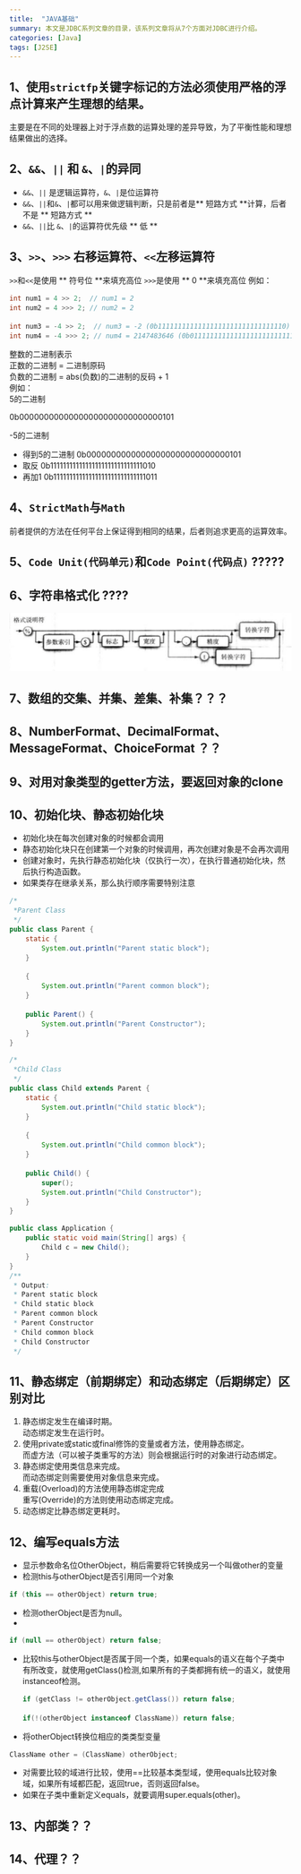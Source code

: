 ```yaml
---
title:  "JAVA基础"
summary: 本文是JDBC系列文章的目录，该系列文章将从7个方面对JDBC进行介绍。
categories: [Java]
tags: [J2SE]
---
```


## 1、使用`strictfp`关键字标记的方法必须使用严格的浮点计算来产生理想的结果。  
主要是在不同的处理器上对于浮点数的运算处理的差异导致，为了平衡性能和理想结果做出的选择。

## 2、`&&`、`||` 和 `&`、`|`的异同
 * `&&`、`||` 是逻辑运算符，`&`、`|`是位运算符
 * `&&`、`||`和`&`、`|`都可以用来做逻辑判断，只是前者是** 短路方式 **计算，后者不是 ** 短路方式 **
 * `&&`、`||`比 `&`、`|`的运算符优先级 ** 低 **

## 3、`>>`、`>>>` 右移运算符、`<<`左移运算符
`>>`和`<<`是使用 ** 符号位 **来填充高位
`>>>`是使用 ** 0 **来填充高位
例如：
```java
int num1 = 4 >> 2;  // num1 = 2
int num2 = 4 >>> 2; // num2 = 2

int num3 = -4 >> 2;  // num3 = -2 (0b11111111111111111111111111111110)
int num4 = -4 >>> 2; // num4 = 2147483646 (0b01111111111111111111111111111110)
```
整数的二进制表示  
正数的二进制 = 二进制原码  
负数的二进制 = abs(负数)的二进制的反码 + 1   
例如：  
5的二进制

0b00000000000000000000000000000101

-5的二进制
* 得到5的二进制 0b00000000000000000000000000000101
* 取反 0b11111111111111111111111111111010
* 再加1 0b11111111111111111111111111111011

## 4、`StrictMath`与`Math`
前者提供的方法在任何平台上保证得到相同的结果，后者则追求更高的运算效率。

## 5、`Code Unit(代码单元)`和`Code Point(代码点)` ?????

## 6、字符串格式化 ????
![格式说明符](/images/posts/String_Format.png)

## 7、数组的交集、并集、差集、补集？？？

## 8、NumberFormat、DecimalFormat、MessageFormat、ChoiceFormat ？？

## 9、对用对象类型的getter方法，要返回对象的clone

## 10、初始化块、静态初始化块
* 初始化块在每次创建对象的时候都会调用  
* 静态初始化块只在创建第一个对象的时候调用，再次创建对象是不会再次调用  
* 创建对象时，先执行静态初始化块（仅执行一次），在执行普通初始化块，然后执行构造函数。
* 如果类存在继承关系，那么执行顺序需要特别注意  
```Java
/*
 *Parent Class
 */
public class Parent {
    static {
        System.out.println("Parent static block");
    }

    {
        System.out.println("Parent common block");
    }

    public Parent() {
        System.out.println("Parent Constructor");
    }
}
```
```Java
/*
 *Child Class
 */
public class Child extends Parent {
    static {
        System.out.println("Child static block");
    }

    {
        System.out.println("Child common block");
    }

    public Child() {
        super();
        System.out.println("Child Constructor");
    }
}
```
```Java
public class Application {
    public static void main(String[] args) {
        Child c = new Child();
    }
}
/**
 * Output:
 * Parent static block
 * Child static block
 * Parent common block
 * Parent Constructor
 * Child common block
 * Child Constructor
 */
```

## 11、静态绑定（前期绑定）和动态绑定（后期绑定）区别对比
1. 静态绑定发生在编译时期。   
动态绑定发生在运行时。
2. 使用private或static或final修饰的变量或者方法，使用静态绑定。  
而虚方法（可以被子类重写的方法）则会根据运行时的对象进行动态绑定。
3. 静态绑定使用类信息来完成。  
而动态绑定则需要使用对象信息来完成。
4. 重载(Overload)的方法使用静态绑定完成  
 重写(Override)的方法则使用动态绑定完成。
5. 动态绑定比静态绑定更耗时。

## 12、编写equals方法
* 显示参数命名位OtherObject，稍后需要将它转换成另一个叫做other的变量
* 检测this与otherObject是否引用同一个对象
```Java
if (this == otherObject) return true;
```
* 检测otherObject是否为null。
*
```Java
if (null == otherObject) return false;
```
* 比较this与otherObject是否属于同一个类，如果equals的语义在每个子类中有所改变，就使用getClass()检测,如果所有的子类都拥有统一的语义，就使用instanceof检测。
    ```Java
    if (getClass != otherObject.getClass()) return false;

    if(!(otherObject instanceof ClassName)) return false;
    ```
* 将otherObject转换位相应的类类型变量
```Java
ClassName other = (ClassName) otherObject;
```
* 对需要比较的域进行比较，使用==比较基本类型域，使用equals比较对象域，如果所有域都匹配，返回true，否则返回false。
* 如果在子类中重新定义equals，就要调用super.equals(other)。

## 13、内部类？？


## 14、代理？？
